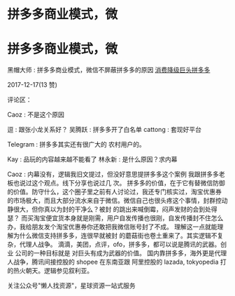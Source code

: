 # 拼多多商业模式，微

# 拼多多商业模式，微

黑帽大师 : 拼多多商业模式，微信不屏蔽拼多多的原因 [消费降级巨头拼多多](https://mp.weixin.qq.com/s/KxZsGVW5nNA3vgpT6FUvKg)

2017-12-17(13 赞)

评论区：

Caoz : 不是这个原因

逗 : 跟张小龙关系好？ 吴腾跃 : 拼多多开了白名单 cattong : 套现好平台

Telegram : 拼多多其实还有很广大的 农村用户的。

Kay : 品玩的内容越来越不能看了 林永新 : 是什么原因？求内幕

Caoz : 内幕没有，逻辑我旧文提过，但没好意思提拼多多这个案例 我跟拼多多老板也说过这个观点。线下分享也说过几 次。 拼多多的价值，在于它有替微信防御的价值。防守什么，这个圈子里之前有人讨论过，我还专门核实过，淘宝优惠券 的市场极大，而且大部分流水来自于微信。微信自己也很头疼这个事情，封群控动静很大，但你真以为封的干净么？被封 的跳出来喊倒霉，闷声发财的会到处得瑟？ 而买淘宝便宜货本身就是刚需，用户自发传播也很刚，自发传播封不住怎么 办，我给朋友发个淘宝优惠券你还敢把我微信账号封了不成。 理解这一点就能理解为什么微信支持拼多多，连很早就被封 的蘑菇街也卷土重来了。其实逻辑不复杂，代理人战争。 滴滴，美团，点评，ofo，拼多多，都可以说是腾讯的武器。创业 公司的一种目标就是 对巨头有成为武器的价值。 国内靠拼多多，海外更是代理人战争，腾讯间接控股的 shopee 在东南亚跟 阿里控股的 lazada, tokyopedia 打的热火朝天。逻辑参见叙利亚。

关注公众号"懒人找资源"，星球资源一站式服务